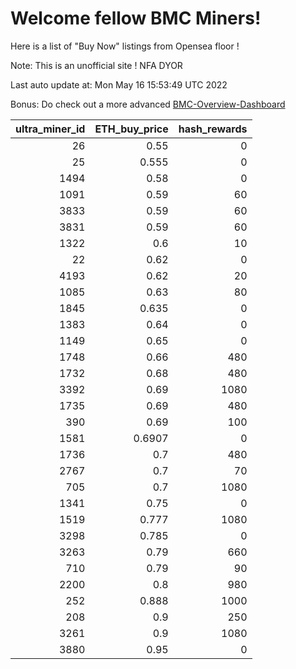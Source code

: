 # Welcome fellow BMC Miners!
Here is a list of "Buy Now" listings from Opensea floor !

Note: This is an unofficial site ! NFA DYOR

Last auto update at: Mon May 16 15:53:49 UTC 2022

Bonus: Do check out a more advanced [BMC-Overview-Dashboard](https://dune.com/defifunk/BMC-Overview-Dashboard)


|   ultra_miner_id |   ETH_buy_price |   hash_rewards |
|-----------------:|----------------:|---------------:|
|               26 |          0.55   |              0 |
|               25 |          0.555  |              0 |
|             1494 |          0.58   |              0 |
|             1091 |          0.59   |             60 |
|             3833 |          0.59   |             60 |
|             3831 |          0.59   |             60 |
|             1322 |          0.6    |             10 |
|               22 |          0.62   |              0 |
|             4193 |          0.62   |             20 |
|             1085 |          0.63   |             80 |
|             1845 |          0.635  |              0 |
|             1383 |          0.64   |              0 |
|             1149 |          0.65   |              0 |
|             1748 |          0.66   |            480 |
|             1732 |          0.68   |            480 |
|             3392 |          0.69   |           1080 |
|             1735 |          0.69   |            480 |
|              390 |          0.69   |            100 |
|             1581 |          0.6907 |              0 |
|             1736 |          0.7    |            480 |
|             2767 |          0.7    |             70 |
|              705 |          0.7    |           1080 |
|             1341 |          0.75   |              0 |
|             1519 |          0.777  |           1080 |
|             3298 |          0.785  |              0 |
|             3263 |          0.79   |            660 |
|              710 |          0.79   |             90 |
|             2200 |          0.8    |            980 |
|              252 |          0.888  |           1000 |
|              208 |          0.9    |            250 |
|             3261 |          0.9    |           1080 |
|             3880 |          0.95   |              0 |